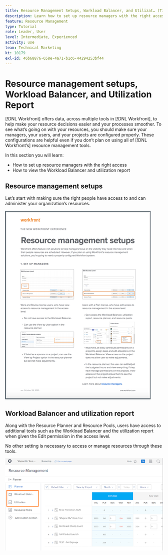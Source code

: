 ```yaml
---
title: Resource Management Setups, Workload Balancer, and Utilizat… (Titles should be no more than 60 characters)
description: Learn how to set up resource managers with the right access and how to view the workload balancer and utilization report.
feature: Resource Management
type: Tutorial
role: Leader, User
level: Intermediate, Experienced
activity: use
team: Technical Marketing
kt: 10179
exl-id: 46b68876-658e-4a71-b1c6-44294253bf44
---
```

# Resource management setups, Workload Balancer, and Utilization Report

[!DNL Workfront] offers data, across multiple tools in [!DNL Workfront], to help make your resource decisions easier and your processes smoother. To see what’s going on with your resources, you should make sure your managers, your users, and your projects are configured properly. These configurations are helpful even if you don’t plan on using all of [!DNL Workfront’s] resource management tools.

In this section you will learn:

* How to set up resource managers with the right access
* How to view the Workload Balancer and utilization report

## Resource management setups

Let’s start with making sure the right people have access to and can administer your organization’s resources. 

<!Download the guide for step-by-step instructions.>

![Resource management setups one pager](assets/rm_setup01.png)


## Workload Balancer and utilization report

Along with the Resource Planner and Resource Pools, users have access to additional tools such as the Workload Balancer and the utilization report when given the Edit permission in the access level.

No other setting is necessary to access or manage resources through these tools.

![Workload balancer with utilization report](assets/rm_setup02.png)
